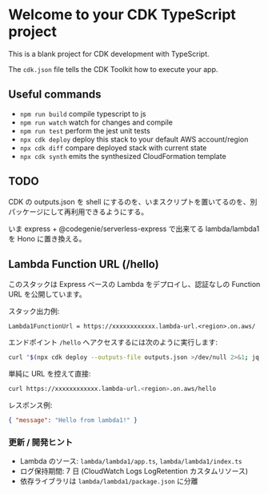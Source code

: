 # Welcome to your CDK TypeScript project

This is a blank project for CDK development with TypeScript.

The `cdk.json` file tells the CDK Toolkit how to execute your app.

## Useful commands

- `npm run build` compile typescript to js
- `npm run watch` watch for changes and compile
- `npm run test` perform the jest unit tests
- `npx cdk deploy` deploy this stack to your default AWS account/region
- `npx cdk diff` compare deployed stack with current state
- `npx cdk synth` emits the synthesized CloudFormation template

## TODO

CDK の outputs.json を shell にするのを、いまスクリプトを置いてるのを、別パッケージにして再利用できるようにする。

いま
express + @codegenie/serverless-express
で出来てる lambda/lambda1 を Hono に置き換える。

## Lambda Function URL (/hello)

このスタックは Express ベースの Lambda をデプロイし、認証なしの Function URL を公開しています。

スタック出力例:

```
Lambda1FunctionUrl = https://xxxxxxxxxxxx.lambda-url.<region>.on.aws/
```

エンドポイント `/hello` へアクセスするには次のように実行します:

```bash
curl "$(npx cdk deploy --outputs-file outputs.json >/dev/null 2>&1; jq -r '.CdkLambdaUrls1Stack.Lambda1FunctionUrl' outputs.json)/hello"
```

単純に URL を控えて直接:

```bash
curl https://xxxxxxxxxxxx.lambda-url.<region>.on.aws/hello
```

レスポンス例:

```json
{ "message": "Hello from lambda1!" }
```

### 更新 / 開発ヒント

- Lambda のソース: `lambda/lambda1/app.ts`, `lambda/lambda1/index.ts`
- ログ保持期間: 7 日 (CloudWatch Logs LogRetention カスタムリソース)
- 依存ライブラリは `lambda/lambda1/package.json` に分離
